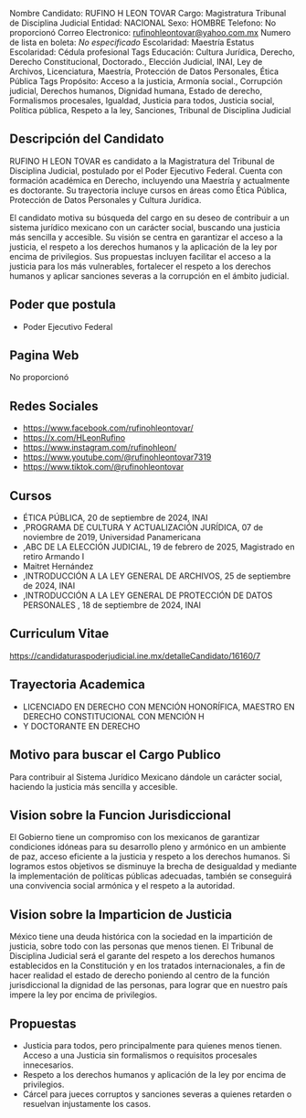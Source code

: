 Nombre Candidato: RUFINO H LEON TOVAR
Cargo: Magistratura Tribunal de Disciplina Judicial
Entidad: NACIONAL
Sexo: HOMBRE
Telefono: No proporcionó
Correo Electronico: rufinohleontovar@yahoo.com.mx
Numero de lista en boleta: *No especificado*
Escolaridad: Maestría
Estatus Escolaridad: Cédula profesional
Tags Educación: Cultura Jurídica, Derecho, Derecho Constitucional, Doctorado., Elección Judicial, INAI, Ley de Archivos, Licenciatura, Maestría, Protección de Datos Personales, Ética Pública
Tags Propósito: Acceso a la justicia, Armonía social., Corrupción judicial, Derechos humanos, Dignidad humana, Estado de derecho, Formalismos procesales, Igualdad, Justicia para todos, Justicia social, Política pública, Respeto a la ley, Sanciones, Tribunal de Disciplina Judicial


## Descripción del Candidato 

RUFINO H LEON TOVAR es candidato a la Magistratura del Tribunal de Disciplina Judicial, postulado por el Poder Ejecutivo Federal. Cuenta con formación académica en Derecho, incluyendo una Maestría y actualmente es doctorante. Su trayectoria incluye cursos en áreas como Ética Pública, Protección de Datos Personales y Cultura Jurídica.

El candidato motiva su búsqueda del cargo en su deseo de contribuir a un sistema jurídico mexicano con un carácter social, buscando una justicia más sencilla y accesible. Su visión se centra en garantizar el acceso a la justicia, el respeto a los derechos humanos y la aplicación de la ley por encima de privilegios. Sus propuestas incluyen facilitar el acceso a la justicia para los más vulnerables, fortalecer el respeto a los derechos humanos y aplicar sanciones severas a la corrupción en el ámbito judicial.


## Poder que postula

- Poder Ejecutivo Federal


## Pagina Web

No proporcionó


## Redes Sociales

- https://www.facebook.com/rufinohleontovar/
- https://x.com/HLeonRufino
- https://www.instagram.com/rufinohleon/
- https://www.youtube.com/@rufinohleontovar7319
- https://www.tiktok.com/@rufinohleontovar


## Cursos

- ÉTICA PÚBLICA, 20 de septiembre de 2024, INAI
- ,PROGRAMA DE CULTURA Y ACTUALIZACIÓN JURÍDICA, 07 de noviembre de 2019, Universidad Panamericana
- ,ABC DE LA ELECCIÓN JUDICIAL, 19 de febrero de 2025, Magistrado en retiro Armando I
- Maitret Hernández
- ,INTRODUCCIÓN A LA LEY GENERAL DE ARCHIVOS, 25 de septiembre de 2024, INAI
- ,INTRODUCCIÓN A LA LEY GENERAL DE PROTECCIÓN DE DATOS PERSONALES , 18 de septiembre de 2024, INAI


## Curriculum Vitae

https://candidaturaspoderjudicial.ine.mx/detalleCandidato/16160/7


## Trayectoria Academica

- LICENCIADO EN DERECHO CON MENCIÓN HONORÍFICA, MAESTRO EN DERECHO CONSTITUCIONAL CON MENCIÓN H
- Y DOCTORANTE EN DERECHO


## Motivo para buscar el Cargo Publico

Para contribuir al Sistema Jurídico Mexicano dándole un carácter social, haciendo la justicia más sencilla y accesible.


## Vision sobre la Funcion Jurisdiccional

El Gobierno tiene un compromiso con los mexicanos de garantizar condiciones idóneas para su desarrollo pleno y armónico en un ambiente de paz, acceso eficiente a la justicia y respeto a los derechos humanos. Si logramos estos objetivos se disminuye la brecha de desigualdad y mediante la implementación de políticas públicas adecuadas, también se conseguirá una convivencia social armónica y el respeto a la autoridad.


## Vision sobre la Imparticion de Justicia

México tiene una deuda histórica con la sociedad en la impartición de justicia, sobre todo con las personas que menos tienen. El Tribunal de Disciplina Judicial será el garante del respeto a los derechos humanos establecidos en la Constitución y en los tratados internacionales, a fin de hacer realidad el estado de derecho poniendo al centro de la función jurisdiccional la dignidad de las personas, para lograr que en nuestro país impere la ley por encima de privilegios.


## Propuestas

- Justicia para todos, pero principalmente para quienes menos tienen. Acceso a una Justicia sin formalismos o requisitos procesales innecesarios.
- Respeto a los derechos humanos y aplicación de la ley por encima de privilegios.
- Cárcel para jueces corruptos y sanciones severas a quienes retarden o resuelvan injustamente los casos.


